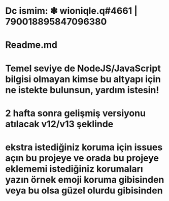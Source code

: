 # Dc ismim: ❃ wioniqle.q#4661 | 790018895847096380
# Readme.md
# Temel seviye de NodeJS/JavaScript bilgisi olmayan kimse bu altyapı için ne istekte bulunsun, yardım istesin!
# 2 hafta sonra gelişmiş versiyonu atılacak v12/v13 şeklinde
# ekstra istediğiniz koruma için issues açın bu projeye ve orada bu projeye eklememi istediğiniz korumaları yazın örnek emoji koruma gibisinden veya bu olsa güzel olurdu gibisinden 
